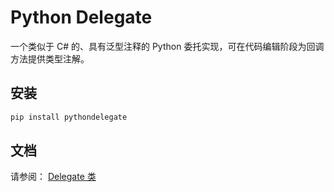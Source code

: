 # Python Delegate

一个类似于 C# 的、具有泛型注释的 Python 委托实现，可在代码编辑阶段为回调方法提供类型注解。

## 安装

```bash
pip install pythondelegate
```

## 文档

请参阅： [Delegate 类](docs/%E4%B8%AD%E6%96%87/Delegate.md)

